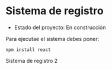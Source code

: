 <h1>Sistema de registro</h1>

- Estado del proyecto: En construcción

Para ejecutae el sistema debes poner:

```npm install react```

Sistema de registro 2

